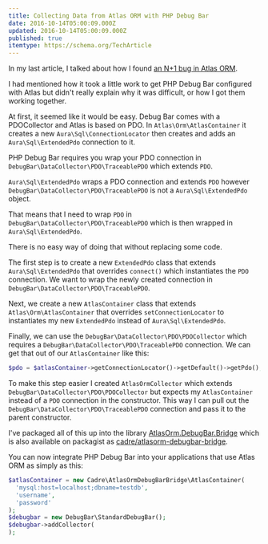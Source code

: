 ```yaml
---
title: Collecting Data from Atlas ORM with PHP Debug Bar
date: 2016-10-14T05:00:09.000Z
updated: 2016-10-14T05:00:09.000Z
published: true
itemtype: https://schema.org/TechArticle
---
```


In my last article, I talked about how I found [an N+1 bug in Atlas ORM](/essays/complex-database-relationships-with-atlasorm/).

I had mentioned how it took a little work to get PHP Debug Bar configured with Atlas but didn't really explain why it was difficult, or how I got them working together.

At first, it seemed like it would be easy. Debug Bar comes with a PDOCollector and Atlas is based on PDO. In `Atlas\Orm\AtlasContainer` it creates a new `Aura\Sql\ConnectionLocator` then creates and adds an `Aura\Sql\ExtendedPdo` connection to it.

PHP Debug Bar requires you wrap your PDO connection in `DebugBar\DataCollector\PDO\TraceablePDO` which extends `PDO`.

`Aura\Sql\ExtendedPdo` wraps a PDO connection and extends `PDO` however `DebugBar\DataCollector\PDO\TraceablePDO` is not a `Aura\Sql\ExtendedPdo` object.

That means that I need to wrap `PDO` in `DebugBar\DataCollector\PDO\TraceablePDO` which is then wrapped in `Aura\Sql\ExtendedPdo`.

There is no easy way of doing that without replacing some code.

The first step is to create a new `ExtendedPdo` class that extends `Aura\Sql\ExtendedPdo` that overrides `connect()` which instantiates the `PDO` connection. We want to wrap the newly created connection in `DebugBar\DataCollector\PDO\TraceablePDO`.

Next, we create a new `AtlasContainer` class that extends `Atlas\Orm\AtlasContainer` that overrides `setConnectionLocator` to instantiates my new `ExtendedPdo` instead of `Aura\Sql\ExtendedPdo`.

Finally, we can use the `DebugBar\DataCollector\PDO\PDOCollector` which requires a `DebugBar\DataCollector\PDO\TraceablePDO` connection. We can get that out of our `AtlasContainer` like this:

```php
$pdo = $atlasContainer->getConnectionLocator()->getDefault()->getPdo();
```

To make this step easier I created `AtlasOrmCollector` which extends `DebugBar\DataCollector\PDO\PDOCollector` but expects my `AtlasContainer` instead of a `PDO` connection in the constructor. This way I can pull out the `DebugBar\DataCollector\PDO\TraceablePDO` connection and pass it to the parent constructor.

I've packaged all of this up into the library [AtlasOrm.DebugBar.Bridge](https://github.com/cadrephp/AtlasOrm.DebugBar.Bridge) which is also available on packagist as [cadre/atlasorm-debugbar-bridge](https://packagist.org/packages/cadre/atlasorm-debugbar-bridge).

You can now integrate PHP Debug Bar into your applications that use Atlas ORM as simply as this:

```php
$atlasContainer = new Cadre\AtlasOrmDebugBarBridge\AtlasContainer(
  'mysql:host=localhost;dbname=testdb',
  'username',
  'password'
);
$debugbar = new DebugBar\StandardDebugBar();
$debugbar->addCollector(
);
```


